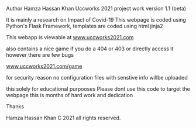 Author Hamza Hassan Khan 
Uccworks 2021 project work version 1.1 (beta)

It is mainly a research on Impact of Covid-19 
This webpage is coded using Python's Flask Framework, templates are coded using html jinja2



This webapp is viewable at 
www.uccworks2021.com

also contains a nice game if you do a 404 or 403
or directly access it however there are few bugs
 
www.uccworks2021.com/game

for security reason no configuration files with senstive info willbe uploaded

this solely for educational purpooses Please dont use this code to target the webpage 
this is months of hard work and dedication

Thanks

Hamza Hassan Khan 
C 2021 all rights reserved.
